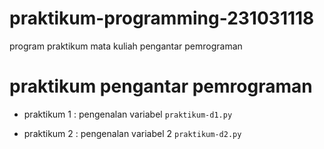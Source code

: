 # praktikum-programming-231031118
program praktikum mata kuliah pengantar pemrograman


# praktikum pengantar pemrograman

* praktikum 1 : pengenalan variabel
      `praktikum-d1.py`
  
* praktikum 2 : pengenalan variabel 2
      `praktikum-d2.py`
